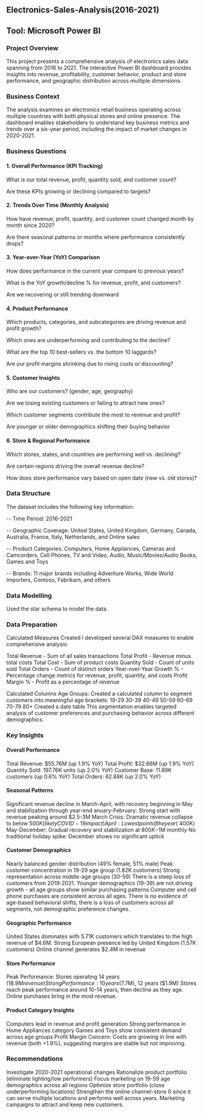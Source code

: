 ## Electronics-Sales-Analysis(2016-2021)

## Tool: Microsoft Power BI


### Project Overview
This project presents a comprehensive analysis of electronics sales data spanning from 2016 to 2021.
The interactive Power BI dashboard provides insights into revenue, profitability, customer behavior, product and store performance, and geographic distribution across multiple dimensions.

### Business Context
The analysis examines an electronics retail business operating across multiple countries with both physical stores and online presence.
The dashboard enables stakeholders to understand key business metrics and trends over a six-year period, including the impact of market changes in 2020-2021.

### Business Questions
#### 1. Overall Performance (KPI Tracking)

What is our total revenue, profit, quantity sold, and customer count?

Are these KPIs growing or declining compared to targets?

#### 2. Trends Over Time (Monthly Analysis)

How have revenue, profit, quantity, and customer count changed month by
month since 2020?

Are there seasonal patterns or months where performance consistently drops?

#### 3. Year-over-Year (YoY) Comparison

How does performance in the current year compare to previous years?

What is the YoY growth/decline % for revenue, profit, and customers?

Are we recovering or still trending downward

#### 4. Product Performance
Which products, categories, and subcategories are driving revenue and profit
growth?

Which ones are underperforming and contributing to the decline?

What are the top 10 best-sellers vs. the bottom 10 laggards?

Are our profit margins shrinking due to rising costs or discounting?

#### 5. Customer Insights

Who are our customers? (gender, age, geography)

Are we losing existing customers or failing to attract new ones?

Which customer segments contribute the most to revenue and profit?

Are younger or older demographics shifting their buying behavior

#### 6. Store & Regional Performance

Which stores, states, and countries are performing well vs. declining?

Are certain regions driving the overall revenue decline?

How does store performance vary based on open date (new vs. old stores)?

### Data Structure
The dataset includes the following key information:

-- Time Period: 2016-2021

-- Geographic Coverage: United States, United Kingdom, Germany, Canada, Australia, France, Italy, Netherlands, and Online sales

-- Product Categories: Computers, Home Appliances, Cameras and Camcorders, Cell Phones, TV and Video, Audio, Music/Movies/Audio Books, Games and Toys

-- Brands: 11 major brands including Adventure Works, Wide World Importers, Contoso, Fabrikam, and others

### Data Modelling
Used the star schema to model the data.

### Data Preparation
Calculated Measures Created
I developed several DAX measures to enable comprehensive analysis:

Total Revenue - Sum of all sales transactions
Total Profit - Revenue minus total costs
Total Cost - Sum of product costs
Quantity Sold - Count of units sold
Total Orders - Count of distinct orders
Year-over-Year Growth % - Percentage change metrics for revenue, profit, quantity, and costs
Profit Margin % - Profit as a percentage of revenue

Calculated Columns
Age Groups: Created a calculated column to segment customers into meaningful age brackets:
19-29
30-39
40-49
50-59
60-69
70-79
80+
Created a date table
This segmentation enables targeted analysis of customer preferences and purchasing behavior across different demographics.

### Key Insights
#### Overall Performance

Total Revenue: $55.76M (up 1.9% YoY)
Total Profit: $32.66M (up 1.9% YoY)
Quantity Sold: 197.76K units (up 2.0% YoY)
Customer Base: 11.89K customers (up 0.6% YoY)
Total Orders: 62.88K (up 2.0% YoY)

#### Seasonal Patterns

Significant revenue decline in March-April, with recovery beginning in May and stabilization through year-end
anuary-February: Strong start with revenue peaking around $2.5-3M
March Crisis: Dramatic revenue collapse to below $500K (likely COVID-19 impact)
April: Lowest point of the year (~$400K)
May-December: Gradual recovery and stabilization at $800K-$1M monthly
No traditional holiday spike: December shows no significant uptick

#### Customer Demographics

Nearly balanced gender distribution (49% female, 51% male)
Peak customer concentration in 19-29 age group (1.82K customers)
Strong representation across middle-age groups (30-59)
There is a steep loss of customers from 2019-2021.
Younger demographics (19-39) are not driving growth - all age groups show similar purchasing patterns
Computer and cell phone purchases are consistent across all ages.
There is no evidence of age-based behavioral shifts, there is a  loss of customers across all segments, not demographic preference changes.

#### Geographic Performance

United States dominates with 5.71K customers which translates to the high revenue of $4.6M.
Strong European presence led by United Kingdom (1.57K customers)
Online channel generates $2.4M in revenue

#### Store Performance

Peak Performance: Stores operating 14 years ($18.9M revenue)
Strong Performance: 10 years ($7.7M), 12 years ($1.9M)
Stores reach peak performance around 10-14 years, then decline as they age.
Online purchases bring in the most revenue.

#### Product Category Insights

Computers lead in revenue and profit generation
Strong performance in Home Appliances category
Games and Toys show consistent demand across age groups
Profit Margin Concern: Costs are growing in line with revenue (both +1.9%), suggesting margins are stable but not improving.

### Recommendations

Investigate 2020-2021 operational changes
Rationalize product portfolio (eliminate lighting/low performers)
Focus marketing on 19-59 age demographics across all regions
Optimize store portfolio (close underperforming locations)
Strengthen the online channel-store 0 since it can serve multiple locations and performs well across years.
Marketing campaigns to attract and keep new customers.
